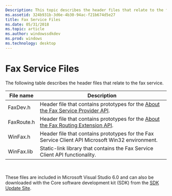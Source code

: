 ```yaml
---
Description: This topic describes the header files that relate to the fax service.
ms.assetid: 324b931b-3d6e-4b30-94ac-f21b674d5e27
title: Fax Service Files
ms.date: 05/31/2018
ms.topic: article
ms.author: windowssdkdev
ms.prod: windows
ms.technology: desktop
---
```


# Fax Service Files

The following table describes the header files that relate to the fax service.



| File name  | Description                                                                                                                        |
|------------|------------------------------------------------------------------------------------------------------------------------------------|
| FaxDev.h   | Header file that contains prototypes for the [About the Fax Service Provider API](-mfax-about-the-fax-service-provider-api.md).   |
| FaxRoute.h | Header file that contains prototypes for the [About the Fax Routing Extension API](-mfax-about-the-fax-routing-extension-api.md). |
| WinFax.h   | Header file that contains prototypes for the Fax Service Client API Microsoft Win32 environment.                                   |
| WinFax.lib | Static-link library that contains the Fax Service Client API functionality.                                                        |



 

These files are included in Microsoft Visual Studio 6.0 and can also be downloaded with the Core software development kit (SDK) from the [SDK Update Site](http://go.microsoft.com/fwlink/p/?linkid=48615&clcid=0x409).

 

 



